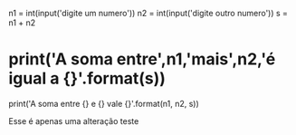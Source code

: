 n1 = int(input('digite um numero'))
n2 = int(input('digite outro numero'))
s = n1 + n2
# print('A soma entre',n1,'mais',n2,'é igual a {}'.format(s))
print('A soma entre {} e {} vale {}'.format(n1, n2, s))

Esse é apenas uma alteração teste